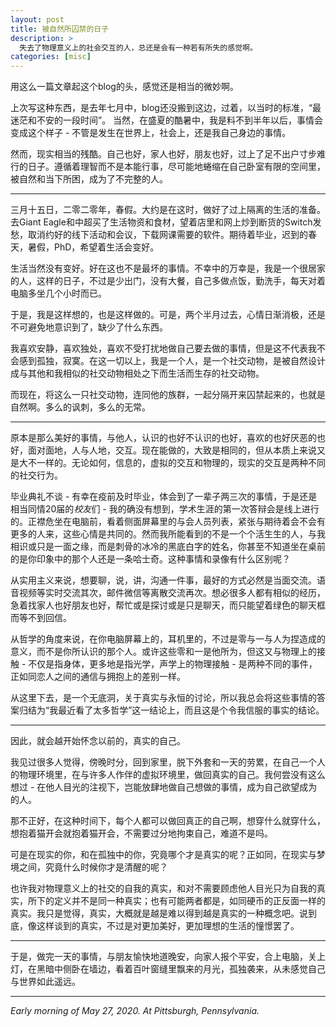 ```yaml
---
layout: post
title: 被自然所囚禁的日子
description: >
  失去了物理意义上的社会交互的人，总还是会有一种若有所失的感觉啊。
categories: [misc]
---
```


用这么一篇文章起这个blog的头，感觉还是相当的微妙啊。

上次写这种东西，是去年七月中，blog还没搬到这边，过着，以当时的标准，“最迷茫和不安的一段时间”。 当然，在盛夏的酷暑中，我是料不到半年以后，事情会变成这个样子 - 不管是发生在世界上，社会上，还是我自己身边的事情。

然而，现实相当的残酷。自己也好，家人也好，朋友也好，过上了足不出户寸步难行的日子。遵循着理智而不是本能行事，尽可能地蜷缩在自己卧室有限的空间里，被自然和当下所困，成为了不完整的人。

---

三月十五日，二零二零年，春假。大约是在这时，做好了过上隔离的生活的准备。去Giant Eagle和中超买了生活物资和食材，望着店里和网上炒到断货的Switch发愁，取消约好的线下活动和会议，下载网课需要的软件。期待着毕业，迟到的春天，暑假，PhD，希望着生活会变好。

生活当然没有变好。好在这也不是最坏的事情。不幸中的万幸是，我是一个很居家的人，这样的日子，不过是少出门，没有大餐，自己多做点饭，勤洗手，每天对着电脑多坐几个小时而已。

于是，我是这样想的，也是这样做的。可是，两个半月过去，心情日渐消极，还是不可避免地意识到了，缺少了什么东西。

我喜欢安静，喜欢独处，喜欢不受打扰地做自己要去做的事情，但是这不代表我不会感到孤独，寂寞。在这一切以上，我是一个人，是一个社交动物，是被自然设计成与其他和我相似的社交动物相处之下而生活而生存的社交动物。

而现在，将这么一只社交动物，连同他的族群，一起分隔开来囚禁起来的，也就是自然啊。多么的讽刺，多么的无常。

---

原本是那么美好的事情，与他人，认识的也好不认识的也好，喜欢的也好厌恶的也好，面对面地，人与人地，交互。现在能做的，大致是相同的，但从本质上来说又是大不一样的。无论如何，信息的，虚拟的交互和物理的，现实的交互是两种不同的社交行为。

毕业典礼不谈 - 有幸在疫前及时毕业，体会到了一辈子两三次的事情，于是还是相当同情20届的*校友*们 - 我的确没有想到，学术生涯的第一次答辩会是线上进行的。正襟危坐在电脑前，看着侧面屏幕里的与会人员列表，紧张与期待着会不会有更多的人来，这些心情是共同的。然而我所能看到的不是一个个活生生的人，与我相识或只是一面之缘，而是刺骨的冰冷的黑底白字的姓名，你甚至不知道坐在桌前的是你印象中的那个人还是一条哈士奇。这种事情和录像有什么区别呢？

从实用主义来说，想要聊，说，讲，沟通一件事，最好的方式必然是当面交流。语音视频等实时交流其次，邮件微信等离散交流再次。想必很多人都有相似的经历，急着找家人也好朋友也好，帮忙或是探讨或是只是聊天，而只能望着绿色的聊天框而等不到回信。

从哲学的角度来说，在你电脑屏幕上的，耳机里的，不过是零与一与人为捏造成的意义，而不是你所认识的那个人。或许这些零和一是他所为，但这又与物理上的接触 - 不仅是指身体，更多地是指光学，声学上的物理接触 - 是两种不同的事件，正如同恋人之间的通信与拥抱上的差别一样。

从这里下去，是一个无底洞，关于真实与永恒的讨论，所以我总会将这些事情的答案归结为“我最近看了太多哲学”这一结论上，而且这是个令我信服的事实的结论。

---

因此，就会越开始怀念以前的，真实的自己。

我见过很多人觉得，傍晚时分，回到家里，脱下外套和一天的劳累，在自己一个人的物理环境里，在与许多人作伴的虚拟环境里，做回真实的自己。我何尝没有这么想过 - 在他人目光的注视下，岂能放肆地做自己想做的事情，成为自己欲望成为的人。

那不正好，在这种时间下，每个人都可以做回真正的自己啊，想穿什么就穿什么，想抱着猫开会就抱着猫开会，不需要过分地拘束自己，难道不是吗。

可是在现实的你，和在孤独中的你，究竟哪个才是真实的呢？正如同，在现实与梦境之间，究竟什么时候你才是清醒的呢？

也许我对物理意义上的社交的自我的真实，和对不需要顾虑他人目光只为自我的真实，所下的定义并不是同一种真实；也有可能两者都是，如同硬币的正反面一样的真实。我只是觉得，真实，大概就是越是难以得到越是真实的一种概念吧。说到底，像这样谈到的真实，不过是对更加美好，更加理想的生活的憧憬罢了。

---

于是，做完一天的事情，与朋友愉快地道晚安，向家人报个平安，合上电脑，关上灯，在黑暗中侧卧在墙边，看着百叶窗缝里飘来的月光，孤独袭来，从未感觉自己与世界如此遥远。

---

*Early morning of May 27, 2020. At Pittsburgh, Pennsylvania.*